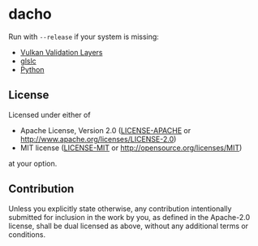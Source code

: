 <!-- dacho/README.md -->

# dacho

Run with `--release` if your system is missing:
- [Vulkan Validation Layers](https://github.com/KhronosGroup/Vulkan-ValidationLayers)
- [glslc](https://github.com/google/shaderc/tree/main/glslc)
- [Python](https://github.com/python/cpython)

## License

Licensed under either of

 * Apache License, Version 2.0
   ([LICENSE-APACHE](LICENSE-APACHE) or http://www.apache.org/licenses/LICENSE-2.0)
 * MIT license
   ([LICENSE-MIT](LICENSE-MIT) or http://opensource.org/licenses/MIT)

at your option.

## Contribution

Unless you explicitly state otherwise, any contribution intentionally submitted
for inclusion in the work by you, as defined in the Apache-2.0 license, shall be
dual licensed as above, without any additional terms or conditions.

